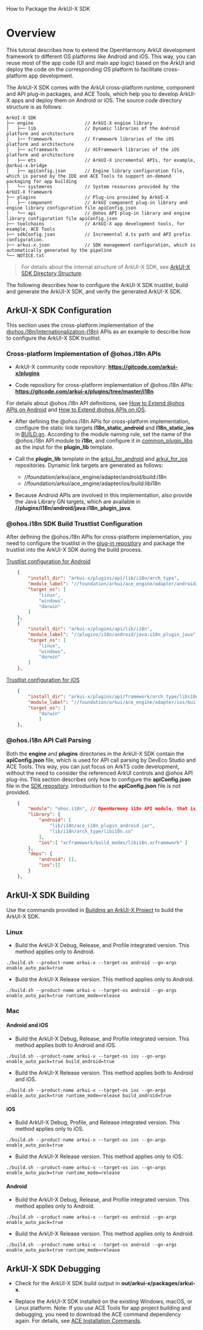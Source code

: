 How to Package the ArkUI-X SDK

# Overview

This tutorial describes how to extend the OpenHarmony ArkUI development framework to different OS platforms like Android and iOS. This way, you can reuse most of the app code (UI and main app logic) based on the ArkUI and deploy the code on the corresponding OS platform to facilitate cross-platform app development.

The ArkUI-X SDK comes with the ArkUI cross-platform runtime, component and API plug-in packages, and ACE Tools, which help you to develop ArkUI-X apps and deploy them on Android or iOS. The source code directory structure is as follows:

```
ArkUI-X SDK
├── engine                   // ArkUI-X engine library
│   ├── lib                  // Dynamic libraries of the Android platform and architecture
│   ├── framework            // Framework libraries of the iOS platform and architecture
│   ├── xcframework          // XCFramework libraries of the iOS platform and architecture
│   ├── ets                  // ArkUI-X incremental APIs, for example, @arkui-x.bridge
│   ├── apiConfig.json       // Engine library configuration file, which is parsed by the IDE and ACE Tools to support on-demand packaging for app building
│   └── systemres            // System resources provided by the ArkUI-X framework
├── plugins                  // Plug-ins provided by ArkUI-X
│   ├── component            // ArkUI component plug-in library and engine library configuration file apiConfig.json
│   └── api                  // @ohos API plug-in library and engine library configuration file apiConfig.json
├── toolchains               // ArkUI-X app development tools, for example, ACE Tools
├── sdkConfig.json           // Incremental d.ts path and API prefix configuration.
├── arkui-x.json             // SDK management configuration, which is automatically generated by the pipeline
└── NOTICE.txt
```

>For details about the internal structure of ArkUI-X SDK, see [ArkUI-X SDK Directory Structure](../../application-dev/quick-start/sdk-structure-guide.md).

The following describes how to configure the ArkUI-X SDK trustlist, build and generate the ArkUI-X SDK, and verify the generated ArkUI-X SDK.

## ArkUI-X SDK Configuration

This section uses the cross-platform implementation of the [@ohos.i18n(Internationalization-I18n)](https://gitcode.com/openharmony/docs/blob/master/en/application-dev/reference/apis/js-apis-i18n.md) APIs as an example to describe how to configure the ArkUI-X SDK trustlist.

### Cross-platform Implementation of @ohos.i18n APIs

- ArkUI-X community code repository: **https://gitcode.com/arkui-x/plugins**

- Code repository for cross-platform implementation of @ohos.i18n APIs: **https://gitcode.com/arkui-x/plugins/tree/master/i18n**

For details about @ohos.i18n API definitions, see [How to Extend @ohos APIs on Android](how-to-achieve-arkts-interface-on-android.md) and [How to Extend @ohos APIs on iOS](how-to-achieve-arkts-interface-on-ios.md).

- After defining the @ohos.i18n APIs for cross-platform implementation, configure the static link targets **i18n_static_android** and **i18n_static_ios** in [BUILD.gn](https://gitcode.com/arkui-x/plugins/blob/master/i18n/BUILD.gn). According to the module naming rule, set the name of the @ohos.i18n API module to **i18n**, and configure it in [common_plugin_libs](https://gitcode.com/arkui-x/plugins/blob/master/plugin_lib.gni) as the input for the **plugin_lib** template. 

- Call the **plugin_lib** template in the [arkui_for_android](https://gitcode.com/arkui-x/arkui_for_android/blob/master/build/BUILD.gn) and [arkui_for_ios](https://gitcode.com/arkui-x/arkui_for_ios/blob/master/build/BUILD.gn) repositories. Dynamic link targets are generated as follows:
  - //foundation/arkui/ace_engine/adapter/android/build:i18n
  - //foundation/arkui/ace_engine/adapter/ios/build:libi18n

- Because Android APIs are involved in this implementation, also provide the Java Library GN targets, which are available in **//plugins/i18n/android/java:i18n_plugin_java**.

### @ohos.i18n SDK Build Trustlist Configuration

After defining the @ohos.i18n APIs for cross-platform implementation, you need to configure the trustlist in the [plug-in repository](https://gitcode.com/arkui-x/build_plugins) and package the trustlist into the ArkUI-X SDK during the build process.

[Trustlist configuration for Android](https://gitcode.com/arkui-x/build_plugins/blob/master/sdk/arkui_cross_sdk_description_std.json)

```json
    {
        "install_dir": "arkui-x/plugins/api/lib/i18n/arch_type",                     // ArkUI-X SDK directory for data output
        "module_label": "//foundation/arkui/ace_engine/adapter/android/build:i18n",  // SO dynamic libraries that need to be packaged into the ArkUI-X SDK
        "target_os": [
            "linux",
            "windows",
            "darwin"
        ]
    },
    {
        "install_dir": "arkui-x/plugins/api/lib/i18n",                               // ArkUI-X SDK directory for data output
        "module_label": "//plugins/i18n/android/java:i18n_plugin_java",              // Jar packages that need to be packaged into the ArkUI-X SDK
        "target_os": [
            "linux",
            "windows",
            "darwin"
        ]
    },
```

[Trustlist configuration for iOS](https://gitcode.com/arkui-x/build_plugins/blob/master/sdk/arkui_cross_sdk_description_std.json)

```json
    {
        "install_dir": "arkui-x/plugins/api/framework/arch_type/libi18n.framework",   // ArkUI-X SDK directory for data output
        "module_label": "//foundation/arkui/ace_engine/adapter/ios/build:libi18n", // Framework dynamic libraries that need to be packaged into the ArkUI-X SDK
        "target_os": [
            "darwin"
            ]
    },
```

### @ohos.i18n API Call Parsing

Both the **engine** and **plugins** directories in the ArkUI-X SDK contain the **apiConfig.json** file, which is used for API call parsing by DevEco Studio and ACE Tools. This way, you can just focus on ArkTS code development, without the need to consider the referenced ArkUI controls and @ohos API plug-ins. This section describes only how to configure the **apiConfig.json** file in the [SDK repository](https://gitcode.com/arkui-x/interface_sdk). Introduction to the **apiConfig.json** file is not provided.

```json
    {
        "module": "ohos.i18n", // OpenHarmony i18n API module, that is, @ohos.i18n
        "library": {
            "android": [                                                 // Libraries that need to be packaged into the Android app package during i18n app development on Android
                "lib/i18n/ace_i18n_plugin_android.jar",
                "lib/i18n/arch_type/libi18n.so"
            ],
            "ios":[ "xcframework/build_modes/libi18n.xcframework" ]      // Libraries that need to be packaged into the iOS app package during i18n app development on iOS
        },
        "deps": {
            "android": [],                                               // Dependent libraries that need to be packaged into the Android app package during i18n app development on Android
            "ios":[]                                                     // Dependent libraries that need to be packaged into the iOS app package during i18n app development on iOS
        }
    },
```

## ArkUI-X SDK Building

Use the commands provided in [Building an ArkUI-X Project](../quick-start/start-with-build.md) to build the ArkUI-X SDK.

### Linux

- Build the ArkUI-X Debug, Release, and Profile integrated version. This method applies only to Android.
```
./build.sh --product-name arkui-x --target-os android --gn-args enable_auto_pack=true
```

- Build the ArkUI-X Release version. This method applies only to Android.
```
./build.sh --product-name arkui-x --target-os android --gn-args enable_auto_pack=true runtime_mode=release
```

### Mac

#### Android and iOS

- Build the ArkUI-X Debug, Release, and Profile integrated version. This method applies both to Android and iOS.
```
./build.sh --product-name arkui-x --target-os ios --gn-args enable_auto_pack=true build_android=true
```

- Build the ArkUI-X Release version. This method applies both to Android and iOS.
```
./build.sh --product-name arkui-x --target-os ios --gn-args enable_auto_pack=true runtime_mode=release build_android=true
```

#### iOS

- Build ArkUI-X Debug, Profile, and Release integrated version. This method applies only to iOS.
```
./build.sh --product-name arkui-x --target-os ios --gn-args enable_auto_pack=true
```

- Build the ArkUI-X Release version. This method applies only to iOS.
```
./build.sh --product-name arkui-x --target-os ios --gn-args enable_auto_pack=true runtime_mode=release
```

#### Android

- Build the ArkUI-X Debug, Release, and Profile integrated version. This method applies only to Android.
```
./build.sh --product-name arkui-x --target-os android --gn-args enable_auto_pack=true
```

- Build the ArkUI-X Release version. This method applies only to Android.
```
./build.sh --product-name arkui-x --target-os android --gn-args enable_auto_pack=true runtime_mode=release
```

## ArkUI-X SDK Debugging

- Check for the ArkUI-X SDK build output in **out/arkui-x/packages/arkui-x**.

- Replace the ArkUI-X SDK installed on the existing Windows, macOS, or Linux platform. Note: If you use ACE Tools for app project building and debugging, you need to download the ACE command dependency again. For details, see [ACE Installation Commands](../../application-dev/quick-start/start-with-ace-tools.md).
